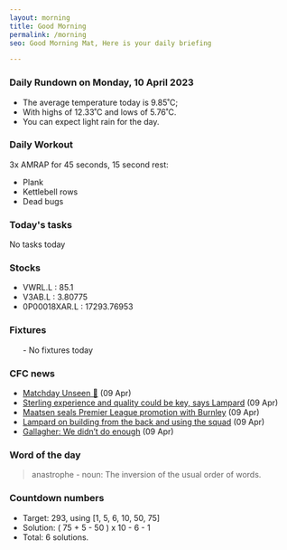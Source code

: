 ```yaml
---
layout: morning
title: Good Morning
permalink: /morning
seo: Good Morning Mat, Here is your daily briefing

---
```


<!-- weather_marker starts -->
### Daily Rundown on Monday, 10 April 2023

- The average temperature today is 9.85˚C;
- With highs of 12.33˚C and lows of 5.76˚C.
- You can expect light rain for the day.

<!-- weather_marker ends -->

### Daily Workout
<!-- workout_marker starts -->
3x AMRAP for 45 seconds, 15 second rest:

- Plank
- Kettlebell rows
- Dead bugs

<!-- workout_marker ends -->

### Today's tasks
<!-- task_marker starts -->
No tasks today
<!-- task_marker ends -->

### Stocks

<!-- stocks_marker starts -->

- VWRL.L : 85.1
- V3AB.L : 3.80775
- 0P00018XAR.L : 17293.76953

<!-- stocks_marker ends -->

### Fixtures

<!-- sports_marker starts -->

<ul>
- No fixtures today</ul>

<!-- sports_marker ends -->

### CFC news

<!-- cfc_marker starts -->
- [Matchday Unseen 🎥](https://chelseafc.com/en/video/matchday-unseen-09-04-2023) (09 Apr)
- [Sterling experience and quality could be key, says Lampard](https://chelseafc.com/en/news/article/sterling-experience-and-quality-could-be-key-says-lampard) (09 Apr)
- [Maatsen seals Premier League promotion with Burnley](https://chelseafc.com/en/news/article/maatsen-seals-premier-league-promotion-with-burnley) (09 Apr)
- [Lampard on building from the back and using the squad](https://chelseafc.com/en/news/article/lampard-on-building-from-the-back-and-using-the-squad) (09 Apr)
- [Gallagher: We didn’t do enough](https://chelseafc.com/en/news/article/gallagher-we-didnt-do-enough) (09 Apr)

<!-- cfc_marker ends -->

### Word of the day
<!-- word_marker starts -->

 > anastrophe - noun: The inversion of the usual order of words.

<!-- word_marker ends -->

### Countdown numbers
<!-- game_marker starts -->

- Target: 293, using [1, 5, 6, 10, 50, 75]
- Solution: ( 75 + 5 - 50 ) x 10 - 6 - 1
- Total: 6 solutions.

<!-- game_marker ends -->

